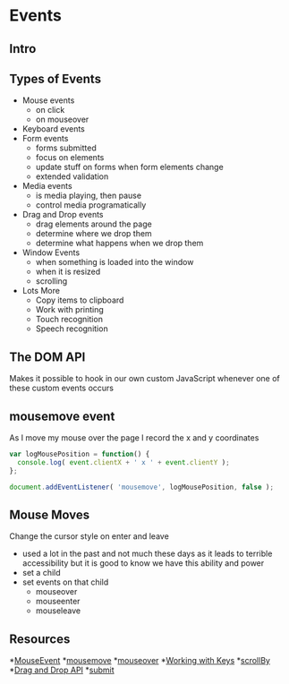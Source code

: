 # Events
## Intro

## Types of Events
* Mouse events
    - on click
    - on mouseover
* Keyboard events
* Form events
    - forms submitted
    - focus on elements
    - update stuff on forms when form elements change
    - extended validation
* Media events
    - is media playing, then pause
    - control media programatically
* Drag and Drop events
    - drag elements around the page
    - determine where we drop them
    - determine what happens when we drop them
* Window Events
    - when something is loaded into the window
    - when it is resized
    - scrolling
* Lots More
    - Copy items to clipboard
    - Work with printing 
    - Touch recognition
    - Speech recognition

## The DOM API
Makes it possible to hook in our own custom JavaScript whenever one of these custom events occurs

## mousemove event
As I move my mouse over the page I record the x and y coordinates

```js
var logMousePosition = function() {
  console.log( event.clientX + ' x ' + event.clientY );
};

document.addEventListener( 'mousemove', logMousePosition, false );
```

## Mouse Moves
Change the cursor style on enter and leave
* used a lot in the past and not much these days as it leads to terrible accessibility but it is good to know we have this ability and power
* set a child
* set events on that child
    - mouseover
    - mouseenter
    - mouseleave





## Resources
*[MouseEvent](https://developer.mozilla.org/en-US/docs/Web/API/MouseEvent)
*[mousemove](https://developer.mozilla.org/en-US/docs/Web/Events/mousemove)
*[mouseover](https://developer.mozilla.org/en-US/docs/Web/Events/mouseover)
*[Working with Keys](https://developer.mozilla.org/en-US/docs/Web/JavaScript/*Reference/Global_Objects/Object/keys)
*[scrollBy](https://developer.mozilla.org/en-US/docs/Web/API/Window/scrollBy)
*[Drag and Drop API](https://developer.mozilla.org/en-US/docs/Web/API/*HTML_Drag_and_Drop_API)
*[submit](https://developer.mozilla.org/en-US/docs/Web/Events/submit)
